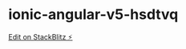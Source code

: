 # ionic-angular-v5-hsdtvq

[Edit on StackBlitz ⚡️](https://stackblitz.com/edit/ionic-angular-v5-hsdtvq)